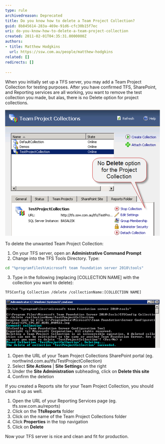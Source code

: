 ```yaml
---
type: rule
archivedreason: Deprecated
title: Do you know how to delete a Team Project Collection?
guid: 8b845614-283a-469e-91d6-cfc30b15f7ec
uri: do-you-know-how-to-delete-a-team-project-collection
created: 2011-02-01T04:35:31.0000000Z
authors:
- title: Matthew Hodgkins
  url: https://ssw.com.au/people/matthew-hodgkins
related: []
redirects: []

---
```


When you initially set up a TFS server, you may add a Team Project Collection for testing purposes. After you have confirmed TFS, SharePoint, and Reporting services are all working, you want to remove the test collection you made, but alas, there is no Delete option for project collections. 

<!--endintro-->

![Figure: There is no way to delete the Team Project Collection from the TFS Administration console](/rules/do-you-know-how-to-delete-a-team-project-collection/tfs-admin-no-delete.png)  

To delete the unwanted Team Project Collection:

1. On your TFS server, open an 
       **Administrative Command Prompt**
2. Change into the TFS Tools Directory. Type:

```bash
cd "%programfiles%\microsoft team foundation server 2010\tools"
```
3. Type in the following (replacing [COLLECTION NAME] with the collection you want to delete):

```bash
TFSConfig Collection /delete /collectionName:[COLLECTION NAME]
```

![Figure: Use the TFSConfig tool to delete a Team Project Collection (If you created a SharePoint Portal for your Team Project Collection, you should clean it up as well)](/rules/do-you-know-how-to-delete-a-team-project-collection/tfs-admin-delete-collection.png)  

1. Open the URL of your Team Project Collections SharePoint portal (eg. northwind.com.au/tfs/TestProjectCollection)
2. Select 
       **Site Actions** | 
       **Site Settings** on the right
3. Under the 
       **Site Administration** subheading, click on 
       **Delete this site**
4. Confirm the deletion


If you created a Reports site for your Team Project Collection, you should clean it up as well.

1. Open the URL of your Reporting Services page (eg. tfs.ssw.com.au/reports)
2. Click on the 
       **TfsReports** folder
3. Click on the name of the Team Project Collections folder
4. Click 
       **Properties** in the top navigation
5. Click on 
       **Delete**

Now your TFS server is nice and clean and fit for production.

